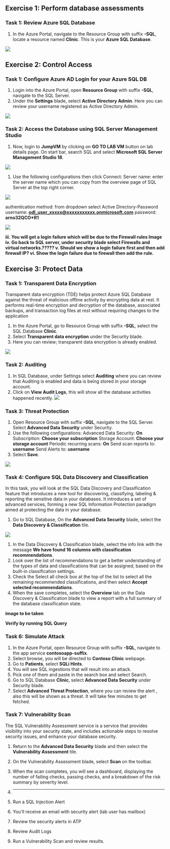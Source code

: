 ## Exercise 1: Perform database assessments

### Task 1: Review Azure SQL Database

1. In the Azure Portal, navigate to the Resource Group with suffix **-SQL**, locate a resource named **Clinic**. This is your **Azure SQL Database**.

![](images/clinicsqldatabase.png)



## Exercise 2: Control Access

### Task 1: Configure Azure AD Login for your Azure SQL DB

1. Login into the Azure Portal, open **Resource Group** with suffix **-SQL**, navigate to the SQL Server.
1. Under the **Settings** blade, select **Active Directory Admin**. Here you can review your username registered as Active Directory Admin.

![](images/activediradmin.png)


### Task 2: Access the Database using SQL Server Management Studio

1. Now, login to **JumpVM** by clicking on **GO TO LAB VM** button on lab details page. On start bar, search SQL and select **Microsoft SQL Server Management Studio 18**.

![](images/gotolabvm.png)

1. Use the following configurations then click Connect:
Server name: enter the server name which you can copy from the overview page of SQL Server at the top right corner.

![](images/servername.png)


authentication method: from dropdown select Active Directory-Password
username: **odl_user_xxxxx@xxxxxxxxxxx.onmicrosoft.com**
password: **arno32QCO*R1**

![](images/sqlauthentiction.png)


**iii.	You will get a login failure which will be due to the Firewall rules Image
iv.	Go back to SQL server, under security blade select Firewalls and virtual networks.?????
v.	Should we show a login failure first and then add firewall IP? 
vi.	Show the login failure due to firewall then add the rule.**


## Exercise 3: Protect Data 

### Task 1: Transparent Data Encryption 

Transparent data encryption (TDE) helps protect Azure SQL Database against the threat of malicious offline activity by encrypting data at rest. It performs real-time encryption and decryption of the database, associated backups, and transaction log files at rest without requiring changes to the application

1. In the Azure Portal, go to Resource Group with suffix **-SQL**, select the SQL Database **Clinic**.
1. Select **Transparent data encryption** under the Security blade.
1. Here you can review; transparent data encryption is already enabled. 

![](images/transdataenc.png)

### Task 2: Auditing 

1. In SQL Database, under Settings select **Auditing** where you can review that Auditing is enabled and data is being stored in your storage account.
1. Click on **View Audit Logs**, this will show all the database activities happened recently.
![](images/auditing.png)


### Task 3: Threat Protection 
1. Open Resource Group with suffix **-SQL**, navigate to the SQL Server. Select **Advanced Data Security** under Security.
1. Use the following configurations:
Advanced Data Security: **On**
Subscription: **Choose your subscription**
Storage Account: **Choose your storage account**
Periodic recurring scans: **On**
Send scan reports to: **username**
Send Alerts to: **username**
1. Select **Save**.

![](images/advancedsecurity.png)


### Task 4: Configure SQL Data Discovery and Classification

In this task, you will look at the SQL Data Discovery and Classification feature that introduces a new tool for discovering, classifying, labeling & reporting the sensitive data in your databases. It introduces a set of advanced services, forming a new SQL Information Protection paradigm aimed at protecting the data in your database.

1. Go to SQL Database, On the **Advanced Data Security** blade, select the **Data Discovery & Classification** tile.

![](images/dataclassification.png)


1. In the Data Discovery & Classification blade, select the info link with the message **We have found 16 columns with classification recommendations**.
1. Look over the list of recommendations to get a better understanding of the types of data and classifications that can be assigned, based on the built-in classification settings.
1. Check the Select all check box at the top of the list to select all the remaining recommended classifications, and then select **Accept selected recommendations**.
1. When the save completes, select the **Overview** tab on the Data Discovery & Classification blade to view a report with a full summary of the database classification state.

**image to be taken**

**Verify by running SQL Query**


### Task 6: Simulate Attack 

1.	In the Azure Portal, open Resource Group with suffix **-SQL**, navigate to the app service **contosoapp-suffix**.
1.	Select browse, you will be directed to **Contoso Clinic** webpage.	
1.	Go to **Patients**, select **SQLi Hints**.
1.	You will see SQL ingestions that will result into an attack.
1.	Pick one of them and paste in the search box and select Search.
1.	Go to SQL Database **Clinic**, select **Advanced Data Security** under Security blade.
1.	Select **Advanced Threat Protection**, where you can review the alert , also this will be shown as a threat. It will take few minutes to get fetched.


### Task 7: Vulnerability Scan

The SQL Vulnerability Assessment service is a service that provides visibility into your security state, and includes actionable steps to resolve security issues, and enhance your database security.

1.	Return to the **Advanced Data Security** blade and then select the **Vulnerability Assessment** tile.
1.	On the Vulnerability Assessment blade, select **Scan** on the toolbar.
1.	When the scan completes, you will see a dashboard, displaying the number of failing checks, passing checks, and a breakdown of the risk summary by severity level.
1.	__________

1.	Run a SQL Injection Alert 
1.	You'll receive an email with security alert (lab user has mailbox) 
1.	Review the security alerts in ATP 
1.	Review Audit Logs
1.	Run a Vulnerability Scan and review results. 


